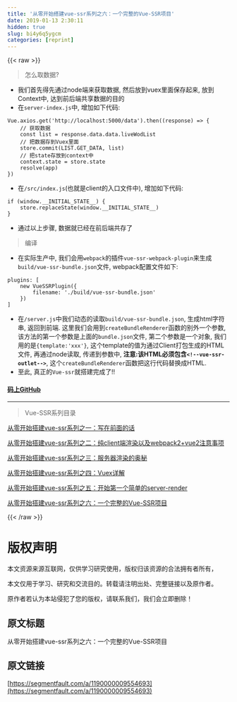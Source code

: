 ```yaml
---
title: '从零开始搭建vue-ssr系列之六：一个完整的Vue-SSR项目' 
date: 2019-01-13 2:30:11
hidden: true
slug: bi4y6q5ygcm
categories: [reprint]
---
```


{{< raw >}}

                    
<blockquote>怎么取数据?</blockquote>
<ul>
<li>我们首先得先通过node端来获取数据, 然后放到vuex里面保存起来, 放到Context中, 达到前后端共享数据的目的</li>
<li>在<code>server-index.js</code>中, 增加如下代码:</li>
</ul>
<div class="widget-codetool" style="display:none;">
      <div class="widget-codetool--inner">
      <span class="selectCode code-tool" data-toggle="tooltip" data-placement="top" title="" data-original-title="全选"></span>
      <span type="button" class="copyCode code-tool" data-toggle="tooltip" data-placement="top" data-clipboard-text="Vue.axios.get('http://localhost:5000/data').then((response) => {
    // 获取数据
    const list = response.data.data.liveWodList
    // 把数据存到Vuex里面
    store.commit(LIST.GET_DATA, list)
    // 把state存放到context中
    context.state = store.state
    resolve(app)
})" title="" data-original-title="复制"></span>
      <span type="button" class="saveToNote code-tool" data-toggle="tooltip" data-placement="top" title="" data-original-title="放进笔记"></span>
      </div>
      </div><pre class="hljs stylus"><code>Vue<span class="hljs-selector-class">.axios</span><span class="hljs-selector-class">.get</span>(<span class="hljs-string">'http://localhost:5000/data'</span>).then((response) =&gt; {
    <span class="hljs-comment">// 获取数据</span>
    const list = response<span class="hljs-selector-class">.data</span><span class="hljs-selector-class">.data</span><span class="hljs-selector-class">.liveWodList</span>
    <span class="hljs-comment">// 把数据存到Vuex里面</span>
    store.commit(LIST<span class="hljs-selector-class">.GET_DATA</span>, list)
    <span class="hljs-comment">// 把state存放到context中</span>
    context<span class="hljs-selector-class">.state</span> = store<span class="hljs-selector-class">.state</span>
    resolve(app)
})</code></pre>
<ul><li>在<code>/src/index.js</code>(也就是client的入口文件中), 增加如下代码:</li></ul>
<div class="widget-codetool" style="display:none;">
      <div class="widget-codetool--inner">
      <span class="selectCode code-tool" data-toggle="tooltip" data-placement="top" title="" data-original-title="全选"></span>
      <span type="button" class="copyCode code-tool" data-toggle="tooltip" data-placement="top" data-clipboard-text="if (window.__INITIAL_STATE__) {
    store.replaceState(window.__INITIAL_STATE__)
}" title="" data-original-title="复制"></span>
      <span type="button" class="saveToNote code-tool" data-toggle="tooltip" data-placement="top" title="" data-original-title="放进笔记"></span>
      </div>
      </div><pre class="hljs coffeescript"><code><span class="hljs-keyword">if</span> (<span class="hljs-built_in">window</span>.__INITIAL_STATE__) {
    store.replaceState(<span class="hljs-built_in">window</span>.__INITIAL_STATE__)
}</code></pre>
<ul><li>通过以上步骤, 数据就已经在前后端共存了</li></ul>
<blockquote>编译</blockquote>
<ul><li>在实际生产中, 我们会用<code>webpack</code>的插件<code>vue-ssr-webpack-plugin</code>来生成<code>build/vue-ssr-bundle.json</code>文件, webpack配置文件如下:</li></ul>
<div class="widget-codetool" style="display:none;">
      <div class="widget-codetool--inner">
      <span class="selectCode code-tool" data-toggle="tooltip" data-placement="top" title="" data-original-title="全选"></span>
      <span type="button" class="copyCode code-tool" data-toggle="tooltip" data-placement="top" data-clipboard-text="plugins: [
    new VueSSRPlugin({
        filename: './build/vue-ssr-bundle.json'
    })
]" title="" data-original-title="复制"></span>
      <span type="button" class="saveToNote code-tool" data-toggle="tooltip" data-placement="top" title="" data-original-title="放进笔记"></span>
      </div>
      </div><pre class="hljs groovy"><code><span class="hljs-string">plugins:</span> [
    <span class="hljs-keyword">new</span> VueSSRPlugin({
<span class="hljs-symbol">        filename:</span> <span class="hljs-string">'./build/vue-ssr-bundle.json'</span>
    })
]</code></pre>
<ul>
<li>在<code>/server.js</code>中我们动态的读取<code>build/vue-ssr-bundle.json</code>, 生成html字符串, 返回到前端. 这里我们会用到<code>createBundleRenderer</code>函数的别外一个参数, 该方法的第一个参数是上面的<code>bundle.json</code>文件, 第二个参数是一个对象, 我们用的是<code>{template:'xxx'}</code>, 这个template的值为通过Client打包生成的HTML文件, 再通过node读取, 传递到参数中, <strong>注意:该HTML必须包含<code>&lt;!--vue-ssr-outlet--&gt;</code></strong>, 这个<code>createBundleRenderer</code>函数把这行代码替换成HTML.</li>
<li>至此, 真正的<code>Vue-ssr</code>就搭建完成了!!</li>
</ul>
<h4><a href="https://github.com/sunhaikuo/vue-ssr-4" rel="nofollow noreferrer" target="_blank">码上GitHub</a></h4>
<hr>
<blockquote>Vue-SSR系列目录</blockquote>
<p><a href="https://segmentfault.com/a/1190000009352740">从零开始搭建vue-ssr系列之一：写在前面的话</a></p>
<p><a href="https://segmentfault.com/a/1190000009372772" target="_blank">从零开始搭建vue-ssr系列之二：纯client端渲染以及webpack2+vue2注意事项</a></p>
<p><a href="https://segmentfault.com/a/1190000009373793">从零开始搭建vue-ssr系列之三：服务器渲染的奥秘</a></p>
<p><a href="https://segmentfault.com/a/1190000009452832" target="_blank">从零开始搭建vue-ssr系列之四：Vuex详解</a></p>
<p><a href="https://segmentfault.com/a/1190000009510509">从零开始搭建vue-ssr系列之五：开始第一个简单的server-render</a></p>
<p><a href="https://segmentfault.com/a/1190000009554693" target="_blank">从零开始搭建vue-ssr系列之六：一个完整的Vue-SSR项目</a></p>

                
{{< /raw >}}

# 版权声明
本文资源来源互联网，仅供学习研究使用，版权归该资源的合法拥有者所有，

本文仅用于学习、研究和交流目的。转载请注明出处、完整链接以及原作者。

原作者若认为本站侵犯了您的版权，请联系我们，我们会立即删除！

## 原文标题
从零开始搭建vue-ssr系列之六：一个完整的Vue-SSR项目

## 原文链接
[https://segmentfault.com/a/1190000009554693](https://segmentfault.com/a/1190000009554693)

